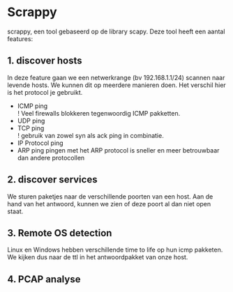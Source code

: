 # Scrappy
scrappy, een tool gebaseerd op de library scapy.
Deze tool heeft een aantal features:

## 1. discover hosts
In deze feature gaan we een netwerkrange (bv 192.168.1.1/24) scannen naar levende hosts.
We kunnen dit op meerdere manieren doen. Het verschil hier is het protocol je gebruikt.

- ICMP ping   
    ! Veel firewalls blokkeren tegenwoordig ICMP pakketten.
- UDP ping   
- TCP ping   
    ! gebruik van zowel syn als ack ping in combinatie.        
- IP Protocol ping
- ARP ping
pingen met het ARP protocol is sneller en meer betrouwbaar dan andere protocollen

## 2. discover services
We sturen paketjes naar de verschillende poorten van een host.
Aan de hand van het antwoord, kunnen we zien of deze poort al dan niet open staat.

## 3. Remote OS detection
Linux en Windows hebben verschillende time to life op hun icmp pakketen.
We kijken dus naar de ttl in het antwoordpakket van onze host.

## 4. PCAP analyse

